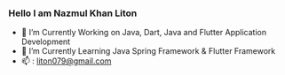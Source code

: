 ### Hello I am Nazmul Khan Liton 



- 🔭 I’m Currently Working on Java, Dart, Java and Flutter Application Development
- 🌱 I’m Currently Learning Java Spring Framework & Flutter Framework
- 📫 : liton079@gmail.com
